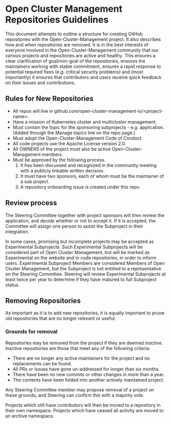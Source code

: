 # Open Cluster Management Repositories Guidelines

This document attempts to outline a structure for creating GitHub repositories
with the Open-Cluster-Management project. It also describes how and when repositories
are removed. It is in the best interests of everyone involved in the 
Open-Cluster-Management community that our various projects and repositories are active
and healthy. This ensures a clear clarification of goal/non-goal of the repositories,
ensures the maintainers working with stable commitment, ensures a rapid response
to potential required fixes (e.g. critical security problems) and (most importantly)
it ensures that contributors and users receive quick feedback on their issues and contributions.

## Rules for New Repositories

* All repos will live in github.com/open-cluster-management-io/\<project-name\>.
* Have a mission of Kubernetes cluster and multicluster management;
* Must contain the topic for the sponsoring subprojects - e.g. application. (Added through the Manage topics link on the repo page.)
* Must adopt the Open-Cluster-Management Code of Conduct.
* All code projects use the Apache License version 2.0.
* All OWNERS of the project must also be active Open-Cluster-Management members.
* Must be approved by the following process.
  1. It has been discussed and recognized in the community meeting with a
   publicly linkable written decision.
  2. It must have two sponsors, each of whom must be the maintainer of a sub project.
  3. A repository onboarding issue is created under this repo.

## Review process

The Steering Committee together with project sponsors will then review the
application, and decide whether or not to accept it.  If it is accepted, the Committee
will assign one person to assist the Subproject in their integration.

In some cases, promising but incomplete projects may be accepted as Experimental
Subprojects.  Such Experimental Subprojects will be considered part of
Open Cluster Management, but will be marked as Experimental on the website and in code
repositories, in order to inform users.  Experimental Subproject Members are considered
Members of Open Cluster Management, but the Subproject is not entitled to a representative on the
Steering Committee.  Steering will review Experimental Subprojects at least twice
per year to determine if they have matured to full Subproject status.

## Removing Repositories

As important as it is to add new repositories, it is equally important to prune
old repositories that are no longer relevant or useful. 

### Grounds for removal

Repositories may be removed from the project if they
are deemed _inactive_. Inactive repositories are those that meet any of the
following criteria:

   * There are no longer any active maintainers for the project and no
     replacements can be found.
   * All PRs or Issues have gone un-addressed for longer than six months.
   * There have been no new commits or other changes in more than a year.
   * The contents have been folded into another actively maintained project.

Any Steering Committee member may propose removal of a project on
these grounds, and Steering can confirm this with a majority vote.

Projects which still have contributors will then be moved to a repository in their
own namespace.  Projects which have ceased all activity are moved to an archive namespace.